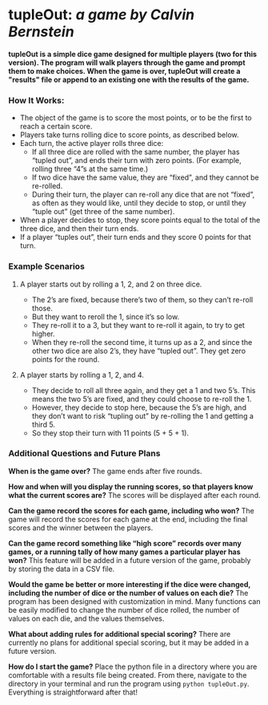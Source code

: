 # tupleOut: *a game by Calvin Bernstein*

**tupleOut is a simple dice game designed for multiple players (two for this version). The program will walk players through the game and prompt them to make choices. When the game is over, tupleOut will create a "results" file or append to an existing one with the results of the game.**

### How It Works:
- The object of the game is to score the most points, or to be the first to reach a certain score.
- Players take turns rolling dice to score points, as described below.
- Each turn, the active player rolls three dice:
	- If all three dice are rolled with the same number, the player has “tupled out”, and ends their turn with zero points. (For example, rolling three “4”s at the same time.)
	- If two dice have the same value, they are “fixed”, and they cannot be re-rolled.
	- During their turn, the player can re-roll any dice that are not “fixed”, as often as they would like, until they decide to stop, or until they “tuple out” (get three of the same number).
- When a player decides to stop, they score points equal to the total of the three dice, and then
their turn ends.
- If a player “tuples out”, their turn ends and they score 0 points for that turn.

### Example Scenarios
1. A player starts out by rolling a 1, 2, and 2 on three dice.
	- The 2’s are fixed, because there’s two of them, so they can’t re-roll those.
	- But they want to reroll the 1, since it’s so low.
	- They re-roll it to a 3, but they want to re-roll it again, to try to get higher.
	- When they re-roll the second time, it turns up as a 2, and since the other two dice are also 2’s, they have “tupled out”. They get zero points for the round.

2. A player starts by rolling a 1, 2, and 4.
	- They decide to roll all three again, and they get a 1 and two 5’s. This means the two 5’s are fixed, and they could choose to re-roll the 1.
	- However, they decide to stop here, because the 5’s are high, and they don’t want to risk “tupling out” by re-rolling the 1 and getting a third 5.
	- So they stop their turn with 11 points (5 + 5 + 1).


### Additional Questions and Future Plans

**When is the game over?**
The game ends after five rounds.

**How and when will you display the running scores, so that players know what the current scores are?**
The scores will be displayed after each round.
    

**Can the game record the scores for each game, including who won?**
The game will record the scores for each game at the end, including the final scores and the winner between the players.

**Can the game record something like “high score” records over many games, or a running tally of how many games a particular player has won?**
This feature will be added in a future version of the game, probably by storing the data in a CSV file.

**Would the game be better or more interesting if the dice were changed, including the number of dice or the number of values on each die?**
The program has been designed with customization in mind. Many functions can be easily modified to change the number of dice rolled, the number of values on each die, and the values themselves.

**What about adding rules for additional special scoring?**
There are currently no plans for additional special scoring, but it may be added in a future version.

**How do I start the game?**
Place the python file in a directory where you are comfortable with a results file being created. From there, navigate to the directory in your terminal and run the program using `python tupleOut.py`. Everything is straightforward after that!
	